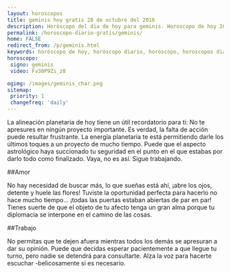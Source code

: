 ```yaml
---
layout: horoscopos
title: geminis hoy gratis 20 de octubre del 2016 
description: Horóscopo del dia de hoy para geminis. Horoscopo de hoy 20 de octubre del 2016. Las predicciones de amor, trabajo, vida personal gratis.
permalink: /horoscopo-diario-gratis/geminis/
home: FALSE
redirect_from: /p/geminis.html
keywords: horóscopo de hoy, horóscopo diario, horóscopo, horoscopos diarios gratis del dia de hoy, horóscopo diario gratis,horóscopo 2016, horóscopo esperanza gracia, horoscopo geminis hoy, horoscop, horóscopos gratis, horoscopo geminis, horoscopo geminis 2016, Tarot, Astrologia, Zodíaco, geminis, horoscopo gratis
horoscopo:
 signo: geminis
 video: Fv30P9Zi_z8

ogimg: /images/geminis_char.png
sitemap:
 priority: 1
 changefreq: 'daily'
---
```



La alineación planetaria de hoy tiene un útil recordatorio para ti: No te apresures en ningún proyecto importante. Es verdad, la falta de acción puede resultar frustrante. La energía planetaria te está permitiendo darle los últimos toques a un proyecto de mucho tiempo. Puede que el aspecto astrológico haya succionado tu seguridad en el punto en el que estabas por darlo todo como finalizado. Vaya, no es así. Sigue trabajando.

##Amor

No hay necesidad de buscar más, lo que sueñas está ahí, ¡abre los ojos, detente y huele las flores! Tuviste la oportunidad perfecta para hacerlo no hace mucho tiempo... ¡todas las puertas estaban abiertas de par en par! Tienes suerte de que el objeto de tu afecto tenga un gran alma porque tu diplomacia se interpone en el camino de las cosas.

##Trabajo

No permitas que te dejen afuera mientras todos los demás se apresuran a dar su opinión. Puede que decidas esperar pacientemente a que llegue tu turno, pero nadie se detendrá para consultarte. Alza la voz para hacerte escuchar -belicosamente si es necesario.